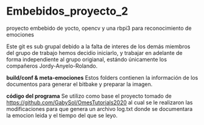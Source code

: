 # Embebidos_proyecto_2
proyecto embebido de yocto, opencv y una rbpi3 para reconocimiento de emociones

Este git es sub grupal debido a la falta de interes de los demás miembros del grupo de trabajo hemos decidio iniciarlo, y trabajar en adelante de forma independiente al grupo origianal, estándo únicamente los compañeros Jordy-Anyelo-Rolando.

**build/conf   &   meta-emociones**
Estos folders contienen la información de los documentos para generar el bitbake y preparar la imagen.

**código del programa**
Se utilizo como base el proyecto tomado de https://github.com/GabySol/OmesTutorials2020  al cual se le realizaron las modificaciones para que genera un archivo log.txt donde 
se documentara la emocion leida y el tiempo del que se leyo.



